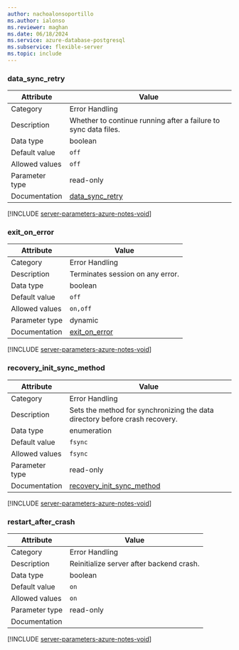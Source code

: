 ```yaml
---
author: nachoalonsoportillo
ms.author: ialonso
ms.reviewer: maghan
ms.date: 06/18/2024
ms.service: azure-database-postgresql
ms.subservice: flexible-server
ms.topic: include
---
```

### data_sync_retry

| Attribute      | Value                                                      |
|----------------|------------------------------------------------------------|
| Category       | Error Handling |
| Description    | Whether to continue running after a failure to sync data files.             |
| Data type      | boolean     |
| Default value  | `off`         |
| Allowed values | `off`          |
| Parameter type | read-only      |
| Documentation  | [data_sync_retry](https://www.postgresql.org/docs/14/runtime-config-error-handling.html#GUC-DATA-SYNC-RETRY)                     |


[!INCLUDE [server-parameters-azure-notes-void](./server-parameters-azure-notes-void.md)]



### exit_on_error

| Attribute      | Value                                                      |
|----------------|------------------------------------------------------------|
| Category       | Error Handling |
| Description    | Terminates session on any error.                                            |
| Data type      | boolean     |
| Default value  | `off`         |
| Allowed values | `on,off`       |
| Parameter type | dynamic        |
| Documentation  | [exit_on_error](https://www.postgresql.org/docs/14/runtime-config-error-handling.html#GUC-EXIT-ON-ERROR)                         |


[!INCLUDE [server-parameters-azure-notes-void](./server-parameters-azure-notes-void.md)]



### recovery_init_sync_method

| Attribute      | Value                                                      |
|----------------|------------------------------------------------------------|
| Category       | Error Handling |
| Description    | Sets the method for synchronizing the data directory before crash recovery. |
| Data type      | enumeration |
| Default value  | `fsync`       |
| Allowed values | `fsync`        |
| Parameter type | read-only      |
| Documentation  | [recovery_init_sync_method](https://www.postgresql.org/docs/14/runtime-config-error-handling.html#GUC-RECOVERY-INIT-SYNC-METHOD) |


[!INCLUDE [server-parameters-azure-notes-void](./server-parameters-azure-notes-void.md)]



### restart_after_crash

| Attribute      | Value                                                      |
|----------------|------------------------------------------------------------|
| Category       | Error Handling |
| Description    | Reinitialize server after backend crash.                                    |
| Data type      | boolean     |
| Default value  | `on`          |
| Allowed values | `on`           |
| Parameter type | read-only      |
| Documentation  |                                                                                                                                  |


[!INCLUDE [server-parameters-azure-notes-void](./server-parameters-azure-notes-void.md)]



